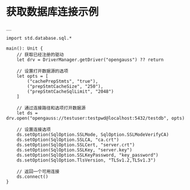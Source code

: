  
# 获取数据库连接示例
    
    __
    
    import std.database.sql.*
    
    main(): Unit {
        // 获取已经注册的驱动
        let drv = DriverManager.getDriver("opengauss") ?? return
    
        // 设置打开数据源的选项
        let opts = [
            ("cachePrepStmts", "true"),
            ("prepStmtCacheSize", "250"),
            ("prepStmtCacheSqlLimit", "2048")
        ]
    
        // 通过连接路径和选项打开数据源
        let ds = drv.open("opengauss://testuser:testpwd@localhost:5432/testdb", opts)
    
        // 设置连接选项
        ds.setOption(SqlOption.SSLMode, SqlOption.SSLModeVerifyCA)
        ds.setOption(SqlOption.SSLCA, "ca.crt")
        ds.setOption(SqlOption.SSLCert, "server.crt")
        ds.setOption(SqlOption.SSLKey, "server.key")
        ds.setOption(SqlOption.SSLKeyPassword, "key_password")
        ds.setOption(SqlOption.TlsVersion, "TLSv1.2,TLSv1.3")
    
        // 返回一个可用连接
        ds.connect()
    }